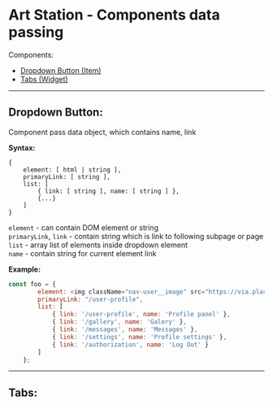 # Art Station - Components data passing

Components:
- [Dropdown Button (Item)](#dropdown-button)
- [Tabs (Widget)](#tabs)

***

## Dropdown Button:
Component pass data object, which contains name, link



**Syntax:**
```
{
    element: [ html | string ],
    primaryLink: [ string ],
    list: [
        { link: [ string ], name: [ string ] },
        {...}
    ]
}
```

`element` - can contain DOM element or string \
`primaryLink`, `link` - contain string which is link to following subpage or page \
`list` - array list of elements inside dropdown element \
`name` - contain string for current element link

**Example:**
```js
const foo = {
        element: <img className="nav-user__image" src="https://via.placeholder.com/50" alt="logo" />,
        primaryLink: "/user-profile",
        list: [
            { link: '/user-profile', name: 'Profile panel' },
            { link: '/gallery', name: 'Galery' },
            { link: '/messages', name: 'Messages' },
            { link: '/settings', name: 'Profile settings' },
            { link: '/authorization', name: 'Log Out' }
        ]
    };
```

***

## Tabs: